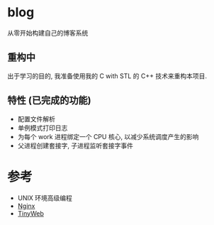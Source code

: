 # blog

从零开始构建自己的博客系统

## 重构中

出于学习的目的, 我准备使用我的 C with STL 的 C++ 技术来重构本项目.

## 特性 (已完成的功能)

- 配置文件解析
- 单例模式打印日志
- 为每个 work 进程绑定一个 CPU 核心, 以减少系统调度产生的影响
- 父进程创建套接字, 子进程监听套接字事件

# 参考

- UNIX 环境高级编程
- [Nginx](http://nginx.org/)
- [TinyWeb](https://github.com/GeneralSandman/TinyWeb)